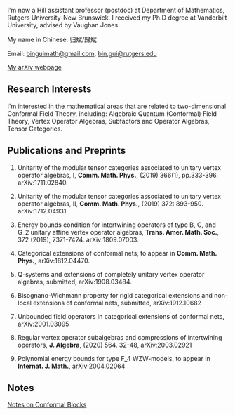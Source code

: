 

I'm now a Hill assistant professor (postdoc) at Department of Mathematics, Rutgers University-New Brunswick. I received my Ph.D degree at Vanderbilt University, advised by Vaughan Jones.

My name in Chinese: 归斌/歸斌

Email: binguimath@gmail.com, bin.gui@rutgers.edu

[My arXiv webpage](https://arxiv.org/a/gui_b_1.html)





##  Research Interests

I'm interested in the mathematical areas that are related to two-dimensional Conformal Field Theory, including:  Algebraic Quantum (Conformal) Field Theory, Vertex Operator Algebras, Subfactors and Operator Algebras, Tensor Categories.

## Publications and Preprints 
1. Unitarity of the modular tensor categories associated to unitary vertex operator algebras, I, **Comm. Math. Phys.**, (2019) 366(1), pp.333-396. arXiv:1711.02840.


1. Unitarity of the modular tensor categories associated to unitary vertex operator algebras, II,  **Comm. Math. Phys.**, (2019) 372: 893-950. arXiv:1712.04931.
 
1. Energy bounds condition for intertwining operators of type B, C, and G_2
unitary affine vertex operator algebras,  **Trans. Amer. Math. Soc.**, 372 (2019), 7371-7424. arXiv:1809.07003.



1. Categorical extensions of conformal nets, to appear in **Comm. Math. Phys.**, arXiv:1812.04470.

1. Q-systems and extensions of completely unitary vertex operator algebras, submitted, arXiv:1908.03484.

1. Bisognano-Wichmann property for rigid categorical extensions and non-local extensions of conformal nets, submitted, arXiv:1912.10682

1. Unbounded field operators in categorical extensions of conformal nets, arXiv:2001.03095

1. Regular vertex operator subalgebras and compressions of intertwining operators, **J. Algebra**, (2020) 564. 32-48, arXiv:2003.02921

1. Polynomial energy bounds for type F_4 WZW-models, to appear in **Internat. J. Math.**, arXiv:2004.02064


## Notes
[Notes on Conformal Blocks](Files/2020_Conformal_blocks.pdf)

